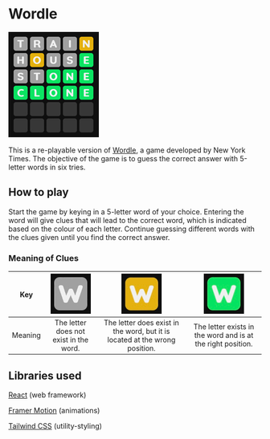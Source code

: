 # Wordle

![Preview](public/static/markdown/preview.jpg)

This is a re-playable version of [Wordle](https://www.nytimes.com/games/wordle/index.html), a game developed by New York Times. The objective of the game is to guess the correct answer with 5-letter words in six tries.

## How to play

Start the game by keying in a 5-letter word of your choice. Entering the word will give clues that will lead to the correct word, which is indicated based on the colour of each letter. Continue guessing different words with the clues given until you find the correct answer.

### Meaning of Clues

| Key | ![Unavailable](public/static/markdown/clues/unavailable.jpg) | ![Misplaced](public/static/markdown/clues/misplaced.jpg) | ![Aligned](public/static/markdown/clues/aligned.jpg) |
| :---: | :---: | :---: | :---: |
| Meaning | The letter does not exist in the word. | The letter does exist in the word, but it is located at the wrong position. | The letter exists in the word and is at the right position. |

## Libraries used

[React](https://svelte.dev/) (web framework)

[Framer Motion](https://framer.com/motion) (animations)

[Tailwind CSS](https://tailwindcss.com/) (utility-styling)
